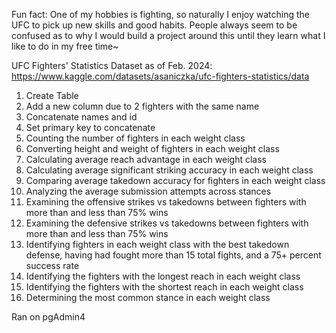 Fun fact: One of my hobbies is fighting, so naturally I enjoy watching the UFC to pick up new skills and good habits. People always seem to be confused as to why I would build a project around this until they learn what I like to do in my free time~

UFC Fighters' Statistics Dataset as of Feb. 2024: https://www.kaggle.com/datasets/asaniczka/ufc-fighters-statistics/data

1. Create Table
2. Add a new column due to 2 fighters with the same name
3. Concatenate names and id
4. Set primary key to concatenate
5. Counting the number of fighters in each weight class
6. Converting height and weight of fighters in each weight class
7. Calculating average reach advantage in each weight class
8. Calculating average significant striking accuracy in each weight class
9. Comparing average takedown accuracy for fighters in each weight class
10. Analyzing the average submission attempts across stances
11. Examining the offensive strikes vs takedowns between fighters with more than and less than 75% wins
12. Examining the defensive strikes vs takedowns between fighters with more than and less than 75% wins
13. Identifying fighters in each weight class with the best takedown defense, having had fought more than 15 total fights, and a 75+ percent success rate
14. Identifying the fighters with the longest reach in each weight class
15. Identifying the fighters with the shortest reach in each weight class
16. Determining the most common stance in each weight class

Ran on pgAdmin4
